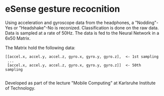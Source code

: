 # eSense gesture recocnition

Using acceleration and gyroscope data from the headphones, a "Nodding"-Yes or "Headshake"-No is reconized.
Classification is done on the raw data. Data is sampled at a rate of 50Hz.
The data is fed to the Neural Network in a 6x50 Matrix.

The Matrix hold the following data:
```
[[accel.x, accel.y, accel.z, gyro.x, gyro.y, gyro.z],  <- 1st sampling
 ...
 [accel.x, accel.y, accel.z, gyro.x, gyro.y, gyro.z]]  <- 50th sampling
 
```

Developed as part of the lecture "Mobile Computing" at Karlsruhe Institute of Technology.
